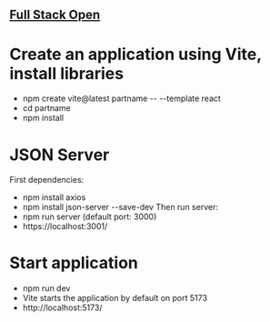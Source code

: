 ## [Full Stack Open](https://fullstackopen.com/)

# Create an application using Vite, install libraries
* npm create vite@latest partname -- --template react
* cd partname
* npm install

# JSON Server
First dependencies:
* npm install axios
* npm install json-server --save-dev
Then run server:
* npm run server (default port: 3000)
* https://localhost:3001/

# Start application
* npm run dev
* Vite starts the application by default on port 5173
* http://localhost:5173/